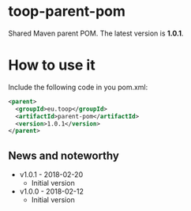 # toop-parent-pom

Shared Maven parent POM.
The latest version is **1.0.1**.

# How to use it
Include the following code in you pom.xml:

```xml
<parent>
  <groupId>eu.toop</groupId>
  <artifactId>parent-pom</artifactId>
  <version>1.0.1</version>
</parent>
```

## News and noteworthy

* v1.0.1 - 2018-02-20
  * Initial version
* v1.0.0 - 2018-02-12
  * Initial version
  